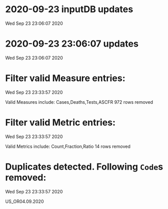 
# 2020-09-23 inputDB updates 
 Wed Sep 23 23:06:07 2020 


# 2020-09-23 23:06:07 updates 
 Wed Sep 23 23:06:07 2020 


# Filter valid Measure entries: 
 Wed Sep 23 23:33:57 2020 

Valid Measures include: Cases,Deaths,Tests,ASCFR
 972 rows removed
# Filter valid Metric entries: 
 Wed Sep 23 23:33:57 2020 

Valid Metrics include: Count,Fraction,Ratio
 14 rows removed
# Duplicates detected. Following `Code`s removed: 
 Wed Sep 23 23:33:57 2020 

US_OR04.09.2020